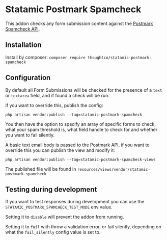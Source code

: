 # Statamic Postmark Spamcheck

This addon checks any form submission content against the [Postmark Spamcheck API](https://spamcheck.postmarkapp.com).

## Installation

Install by composer: `composer require thoughtco/statamic-postmark-spamcheck`

## Configuration

By default all Form Submissions will be checked for the presence of a `text` or `textarea` field, and if found a check will be run.

If you want to override this, publish the config:

`php artisan vendor:publish --tag=statamic-postmark-spamcheck`

You then have the option to specify an array of specific forms to check, what your spam threshold is, what field handle to check for and whether you want to fail silently.

A basic text email body is passed to the Postmark API, if you want to override this you can publish the view and modify it:

`php artisan vendor:publish --tag=statamic-postmark-spamcheck-views`

The published file will be found in `resources/views/vendor/statamic-postmark-spamcheck`


## Testing during development

If you want to test responses during development you can use the `STATAMIC_POSTMARK_SPAMCHECK_TEST_MODE` env value.

Setting it to `disable` will prevent the addon from running.

Setting it to `fail` with throw a validation error, or fail silently, depending on what the `fail_silently` config value is set to.
